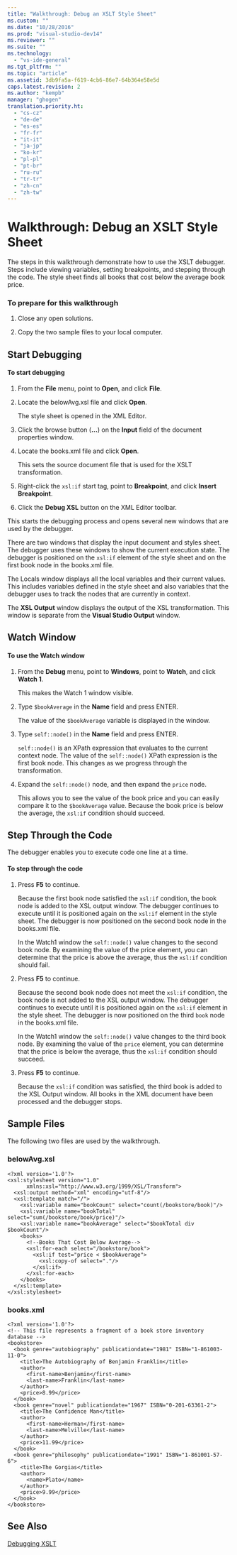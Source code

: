 ```yaml
---
title: "Walkthrough: Debug an XSLT Style Sheet"
ms.custom: ""
ms.date: "10/28/2016"
ms.prod: "visual-studio-dev14"
ms.reviewer: ""
ms.suite: ""
ms.technology: 
  - "vs-ide-general"
ms.tgt_pltfrm: ""
ms.topic: "article"
ms.assetid: 3db9fa5a-f619-4cb6-86e7-64b364e58e5d
caps.latest.revision: 2
ms.author: "kempb"
manager: "ghogen"
translation.priority.ht: 
  - "cs-cz"
  - "de-de"
  - "es-es"
  - "fr-fr"
  - "it-it"
  - "ja-jp"
  - "ko-kr"
  - "pl-pl"
  - "pt-br"
  - "ru-ru"
  - "tr-tr"
  - "zh-cn"
  - "zh-tw"
---
```

# Walkthrough: Debug an XSLT Style Sheet
The steps in this walkthrough demonstrate how to use the XSLT debugger. Steps include viewing variables, setting breakpoints, and stepping through the code. The style sheet finds all books that cost below the average book price.  
  
### To prepare for this walkthrough  
  
1.  Close any open solutions.  
  
2.  Copy the two sample files to your local computer.  
  
## Start Debugging  
  
#### To start debugging  
  
1.  From the **File** menu, point to **Open**, and click **File**.  
  
2.  Locate the belowAvg.xsl file and click **Open**.  
  
     The style sheet is opened in the XML Editor.  
  
3.  Click the browse button (**...**) on the **Input** field of the document properties window.  
  
4.  Locate the books.xml file and click **Open**.  
  
     This sets the source document file that is used for the XSLT transformation.  
  
5.  Right-click the `xsl:if` start tag, point to **Breakpoint**, and click **Insert Breakpoint**.  
  
6.  Click the **Debug XSL** button on the XML Editor toolbar.  
  
 This starts the debugging process and opens several new windows that are used by the debugger.  
  
 There are two windows that display the input document and styles sheet. The debugger uses these windows to show the current execution state. The debugger is positioned on the `xsl:if` element of the style sheet and on the first book node in the books.xml file.  
  
 The Locals window displays all the local variables and their current values. This includes variables defined in the style sheet and also variables that the debugger uses to track the nodes that are currently in context.  
  
 The **XSL Output** window displays the output of the XSL transformation. This window is separate from the **Visual Studio Output** window.  
  
## Watch Window  
  
#### To use the Watch window  
  
1.  From the **Debug** menu, point to **Windows**, point to **Watch**, and click **Watch 1**.  
  
     This makes the Watch 1 window visible.  
  
2.  Type `$bookAverage` in the **Name** field and press ENTER.  
  
     The value of the `$bookAverage` variable is displayed in the window.  
  
3.  Type `self::node()` in the **Name** field and press ENTER.  
  
     `self::node()` is an XPath expression that evaluates to the current context node. The value of the `self::node()` XPath expression is the first book node. This changes as we progress through the transformation.  
  
4.  Expand the `self::node()` node, and then expand the `price` node.  
  
     This allows you to see the value of the book price and you can easily compare it to the `$bookAverage` value. Because the book price is below the average, the `xsl:if` condition should succeed.  
  
## Step Through the Code  
 The debugger enables you to execute code one line at a time.  
  
#### To step through the code  
  
1.  Press **F5** to continue.  
  
     Because the first book node satisfied the `xsl:if` condition, the book node is added to the XSL output window. The debugger continues to execute until it is positioned again on the `xsl:if` element in the style sheet. The debugger is now positioned on the second book node in the books.xml file.  
  
     In the Watch1 window the `self::node()` value changes to the second book node. By examining the value of the price element, you can determine that the price is above the average, thus the `xsl:if` condition should fail.  
  
2.  Press **F5** to continue.  
  
     Because the second book node does not meet the `xsl:if` condition, the book node is not added to the XSL output window. The debugger continues to execute until it is positioned again on the `xsl:if` element in the style sheet. The debugger is now positioned on the third `book` node in the books.xml file.  
  
     In the Watch1 window the `self::node()` value changes to the third book node. By examining the value of the `price` element, you can determine that the price is below the average, thus the `xsl:if` condition should succeed.  
  
3.  Press **F5** to continue.  
  
     Because the `xsl:if` condition was satisfied, the third book is added to the XSL Output window. All books in the XML document have been processed and the debugger stops.  
  
## Sample Files  
 The following two files are used by the walkthrough.  
  
### belowAvg.xsl  
  
```  
<?xml version='1.0'?>  
<xsl:stylesheet version="1.0"  
      xmlns:xsl="http://www.w3.org/1999/XSL/Transform">  
  <xsl:output method="xml" encoding="utf-8"/>  
  <xsl:template match="/">  
    <xsl:variable name="bookCount" select="count(/bookstore/book)"/>  
    <xsl:variable name="bookTotal" select="sum(/bookstore/book/price)"/>  
    <xsl:variable name="bookAverage" select="$bookTotal div $bookCount"/>  
    <books>  
      <!--Books That Cost Below Average-->  
      <xsl:for-each select="/bookstore/book">  
        <xsl:if test="price < $bookAverage">  
          <xsl:copy-of select="."/>  
        </xsl:if>  
      </xsl:for-each>  
    </books>  
  </xsl:template>  
</xsl:stylesheet>  
```  
  
### books.xml  
  
```  
<?xml version='1.0'?>  
<!-- This file represents a fragment of a book store inventory database -->  
<bookstore>  
  <book genre="autobiography" publicationdate="1981" ISBN="1-861003-11-0">  
    <title>The Autobiography of Benjamin Franklin</title>  
    <author>  
      <first-name>Benjamin</first-name>  
      <last-name>Franklin</last-name>  
    </author>  
    <price>8.99</price>  
  </book>  
  <book genre="novel" publicationdate="1967" ISBN="0-201-63361-2">  
    <title>The Confidence Man</title>  
    <author>  
      <first-name>Herman</first-name>  
      <last-name>Melville</last-name>  
    </author>  
    <price>11.99</price>  
  </book>  
  <book genre="philosophy" publicationdate="1991" ISBN="1-861001-57-6">  
    <title>The Gorgias</title>  
    <author>  
      <name>Plato</name>  
    </author>  
    <price>9.99</price>  
  </book>  
</bookstore>  
```  
  
## See Also  
 [Debugging XSLT](../xml-tools/debugging-xslt.md)
